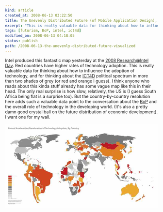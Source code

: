 ```yaml
--- 
kind: article
created_at: 2008-06-13 03:22:50
title: The Unevenly Distributed Future (of Mobile Application Design), Visualized
excerpt: "This is really valuable data for thinking about how to influence the adoption of technology"
tags: [futurism, BoP, intel, ict4d]
modified_on: 2008-06-13 04:18:05
status: publish 
path: /2008-06-13-the-unevenly-distributed-future-visualized
---
```


Intel produced this fantastic map yesterday at the <a href="http://www.podtech.net/home/5167/intel-research-day-showcase-for-creativity">2008 Research@Intel Day</a>. Red countries have higher rates of technology adoption. This is really valuable data for thinking about how to influence the adoption of technology, and for thinking about the <a href="http://en.wikipedia.org/wiki/Information_and_Communication_Technologies_for_Development">ICT4D</a> political spectrum in more than two shades of grey (or red and orange I guess). I think anyone who reads about this kinda stuff already has some vague map like this in their head. The only real surprise is how slow, relatively, the US is (I guess South Africa being flat is a surprise too). But the country-by-country resolution here adds such a valuable data point to the conversation about the <a href="http://en.wikipedia.org/wiki/Bottom_of_the_Pyramid">BoP</a> and the overall role of technology in the developing world.  (It's also a pretty damn good crystal ball on the future distribution of economic development). I want one for my wall.

<img src="/images/intelsm.jpg" alt=" " />

 